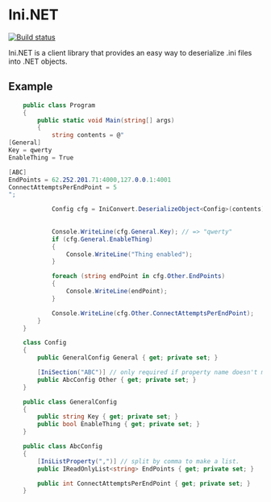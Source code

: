 # Ini.NET
[![Build status](https://ci.appveyor.com/api/projects/status/32r7s2skrgm9ubva?svg=true)](https://ci.appveyor.com/project/innix/ini-dot-net/branch/master)

Ini.NET is a client library that provides an easy way to deserialize .ini files into .NET objects.

## Example
```csharp
    public class Program
    {
        public static void Main(string[] args)
        {
            string contents = @"
[General]
Key = qwerty
EnableThing = True

[ABC]
EndPoints = 62.252.201.71:4000,127.0.0.1:4001
ConnectAttemptsPerEndPoint = 5
";

            Config cfg = IniConvert.DeserializeObject<Config>(contents);
            
            
            Console.WriteLine(cfg.General.Key); // => "qwerty"
            if (cfg.General.EnableThing)
            {
                Console.WriteLine("Thing enabled");
            }

            foreach (string endPoint in cfg.Other.EndPoints)
            {
                Console.WriteLine(endPoint);
            }

            Console.WriteLine(cfg.Other.ConnectAttemptsPerEndPoint);
        }
    }

    class Config
    {
        public GeneralConfig General { get; private set; }

        [IniSection("ABC")] // only required if property name doesn't match section name.
        public AbcConfig Other { get; private set; }
    }

    public class GeneralConfig
    {
        public string Key { get; private set; }
        public bool EnableThing { get; private set; }
    }

    public class AbcConfig
    {
        [IniListProperty(",")] // split by comma to make a list.
        public IReadOnlyList<string> EndPoints { get; private set; }

        public int ConnectAttemptsPerEndPoint { get; private set; }
    }
```
